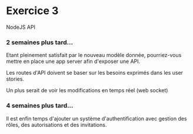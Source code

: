 # Exercice 3

NodeJS API

### 2 semaines plus tard...

Etant pleinement satisfait par le nouveau modèle donnée, pourriez-vous mettre en place une app server afin d'exposer une API.

Les routes d'API doivent se baser sur les besoins exprimés dans les user stories.

Un plus serait de voir les modifications en temps réel (web socket)

### 4 semaines plus tard...

Il est enfin temps d'ajouter un système d'authentification avec gestion des rôles, des autorisations et des invitations.

